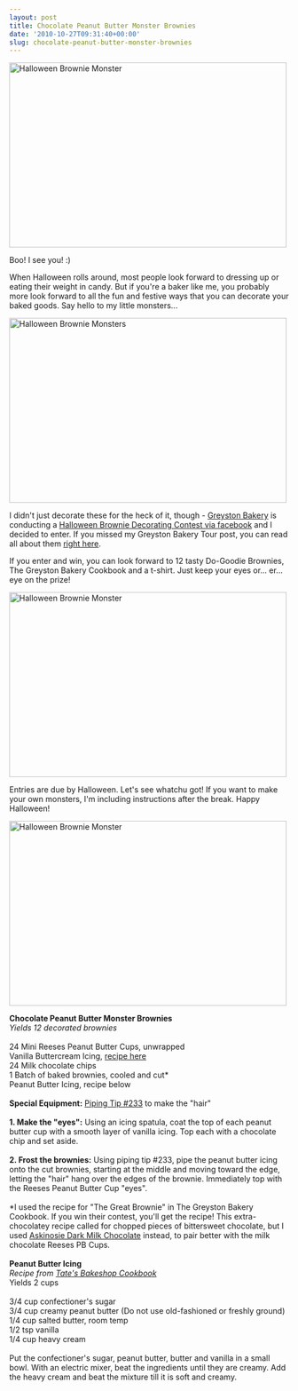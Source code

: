 ```yaml
---
layout: post
title: Chocolate Peanut Butter Monster Brownies
date: '2010-10-27T09:31:40+00:00'
slug: chocolate-peanut-butter-monster-brownies
---
```

<a href="http://www.flickr.com/photos/kstar810/5112315523/" title="Halloween Brownie Monster by kstar810, on Flickr"><img src="http://farm5.static.flickr.com/4132/5112315523_4e1eaffdb3.jpg" width="500" height="333" alt="Halloween Brownie Monster" /></a>

Boo! I see you! :)

When Halloween rolls around, most people look forward to dressing up or eating their weight in candy. But if you're a baker like me, you probably more look forward to all the fun and festive ways that you can decorate your baked goods. Say hello to my little monsters...

<a href="http://www.flickr.com/photos/kstar810/5112914134/" title="Halloween Brownie Monsters by kstar810, on Flickr"><img src="http://farm5.static.flickr.com/4106/5112914134_664e43ce7d.jpg" width="500" height="333" alt="Halloween Brownie Monsters" /></a>

I didn't just decorate these for the heck of it, though - <a href="http://www.greystonbakery.com/">Greyston Bakery</a> is conducting a <a href="http://www.facebook.com/photo.php?fbid=446136259260&set=a.380971884260.162083.137983699260">Halloween Brownie Decorating Contest via facebook</a> and I decided to enter. If you missed my Greyston Bakery Tour post, you can read all about them <a href="http://www.cpbgallery.com/2010/09/27/great-treats-on-a-great-mission/">right here</a>. 

If you enter and win, you can look forward to 12 tasty Do-Goodie Brownies, The Greyston Bakery Cookbook and a t-shirt. Just keep your eyes or... er... eye on the prize!

<a href="http://www.flickr.com/photos/kstar810/5112314893/" title="Halloween Brownie Monster by kstar810, on Flickr"><img src="http://farm2.static.flickr.com/1117/5112314893_4862b6c6d3.jpg" width="500" height="333" alt="Halloween Brownie Monster" /></a>

Entries are due by Halloween. Let's see whatchu got! If you want to make your own monsters, I'm including instructions after the break. Happy Halloween!

<a href="http://www.flickr.com/photos/kstar810/5112913230/" title="Halloween Brownie Monster by kstar810, on Flickr"><img src="http://farm2.static.flickr.com/1232/5112913230_2f87147226.jpg" width="500" height="333" alt="Halloween Brownie Monster" /></a>

<!--more-->
<div class="recipe">
<strong>Chocolate Peanut Butter Monster Brownies</strong><br>
<em>Yields 12 decorated brownies</em><br>
<br>
24 Mini Reeses Peanut Butter Cups, unwrapped<br>
Vanilla Buttercream Icing, <a href="http://www.cpbgallery.com/2008/05/19/peanut-butter-mm-cupcakes/">recipe here</a><br>
24 Milk chocolate chips<br>
1 Batch of baked brownies, cooled and cut*<br>
Peanut Butter Icing, recipe below<br>
<br>
<strong>Special Equipment:</strong> <a href="http://www.hisandhertreasures.com/images/products/large/Tip%20233Webshot.jpg">Piping Tip #233</a> to make the "hair"<br>
<br>
<strong>1. Make the "eyes":</strong> Using an icing spatula, coat the top of each peanut butter cup with a smooth layer of vanilla icing. Top each with a chocolate chip and set aside.<br>
<br>
<strong>2. Frost the brownies:</strong> Using piping tip #233, pipe the peanut butter icing onto the cut brownies, starting at the middle and moving toward the edge, letting the "hair" hang over the edges of the brownie. Immediately top with the Reeses Peanut Butter Cup "eyes". <br>
<br>
*I used the recipe for "The Great Brownie" in The Greyston Bakery Cookbook. If you win their contest, you'll get the recipe! This extra-chocolatey recipe called for chopped pieces of bittersweet chocolate, but I used <a href="https://www.askinosie.com/p-73-davao-dark-milk-chocolate-bar-fleur-de-sel.aspx">Askinosie Dark Milk Chocolate</a> instead, to pair better with the milk chocolate Reeses PB Cups.<br>
<br>
<strong>Peanut Butter Icing</strong><br>
<em>Recipe from <a href="http://astore.amazon.com/thechocolatpe-20/detail/0312334176">Tate's Bakeshop Cookbook</a></em><br>
Yields 2 cups<br>
<br>
3/4 cup confectioner's sugar<br>
3/4 cup creamy peanut butter (Do not use old-fashioned or freshly ground)<br>
1/4 cup salted butter, room temp<br>
1/2 tsp vanilla<br>
1/4 cup heavy cream<br>
<br>
Put the confectioner's sugar, peanut butter, butter and vanilla in a small bowl. With an electric mixer, beat the ingredients until they are creamy. Add the heavy cream and beat the mixture till it is soft and creamy. 
</div>
